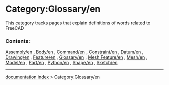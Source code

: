 # Category:Glossary/en
This category tracks pages that explain definitions of words related to FreeCAD

### Contents:

[Assembly/en](Assembly/en.md) , [Body/en](Body/en.md) , [Command/en](Command/en.md) , [Constraint/en](Constraint/en.md) , [Datum/en](Datum/en.md) , [Drawing/en](Drawing/en.md) , [Feature/en](Feature/en.md) , [Glossary/en](Glossary/en.md) , [Mesh Feature/en](Mesh_Feature/en.md) , [Mesh/en](Mesh/en.md) , [Model/en](Model/en.md) , [Part/en](Part/en.md) , [Python/en](Python/en.md) , [Shape/en](Shape/en.md) , [Sketch/en](Sketch/en.md)

---
[documentation index](../README.md) > Category:Glossary/en
